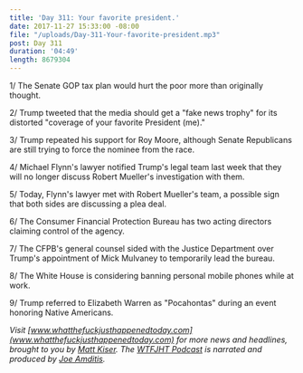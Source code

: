 ```yaml
---
title: 'Day 311: Your favorite president.'
date: 2017-11-27 15:33:00 -08:00
file: "/uploads/Day-311-Your-favorite-president.mp3"
post: Day 311
duration: '04:49'
length: 8679304
---
```


1/ The Senate GOP tax plan would hurt the poor more than originally thought.

2/ Trump tweeted that the media should get a "fake news trophy" for its distorted "coverage of your favorite President (me)."

3/ Trump repeated his support for Roy Moore, although Senate Republicans are still trying to force the nominee from the race.

4/ Michael Flynn's lawyer notified Trump's legal team last week that they will no longer discuss Robert Mueller's investigation with them.

5/ Today, Flynn's lawyer met with Robert Mueller's team, a possible sign that both sides are discussing a plea deal.

6/ The Consumer Financial Protection Bureau has two acting directors claiming control of the agency.

7/ The CFPB's general counsel sided with the Justice Department over Trump's appointment of Mick Mulvaney to temporarily lead the bureau.

8/ The White House is considering banning personal mobile phones while at work.

9/ Trump referred to Elizabeth Warren as "Pocahontas" during an event honoring Native Americans.

*Visit [www.whatthefuckjusthappenedtoday.com](www.whatthefuckjusthappenedtoday.com) for more news and headlines, brought to you by [Matt Kiser](https://twitter.com/Matt_Kiser). The [WTFJHT Podcast](https://whatthefuckjusthappenedtoday.com/podcasts/) is narrated and produced by [Joe Amditis](https://twitter.com/jsamditis).*